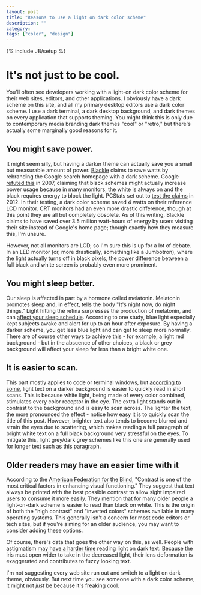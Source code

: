 ```yaml
---
layout: post
title: "Reasons to use a light on dark color scheme"
description: ""
category: 
tags: ["color", "design"]
---
```

{% include JB/setup %}

# It's not just to be cool.

You'll often see developers working with a light-on dark color scheme for their web sites, editors, and other applications. I obviously have a dark scheme on this site, and all my primary desktop editors use a dark color scheme. I use a dark terminal, a dark desktop background, and dark themes on every application that supports theming. You might think this is only due to contemporary media branding dark themes "cool" or "retro," but there's actually some marginally good reasons for it.

## You might save power.

It might seem silly, but having a darker theme can actually save you a small but measurable amount of power. [Blackle](http://www.blackle.com/) claims to save watts by rebranding the Google search homepage with a dark scheme. Google [refuted this](http://googleblog.blogspot.com/2007/08/is-black-new-green.html) in 2007, claiming that black schemes might actually increase power usage because in many monitors, the white is always on and the black requires energy to block the light. PCStats set out to [test the claims](http://www.pcstats.com/articleview.cfm?articleID=2649) in 2012. In their testing, a dark color scheme saved 4 watts on their reference LCD monitor. CRT monitors had an even more drastic difference, though at this point they are all but completely obsolete. As of this writing, Blackle claims to have saved over 3.5 million watt-hours of energy by users visiting their site instead of Google's home page; though exactly how they measure this, I'm unsure.

However, not all monitors are LCD, so I'm sure this is up for a lot of debate. In an LED monitor (or, more drastically, something like a Jumbotron), where the light actually turns off in black pixels, the power difference between a full black and white screen is probably even more prominent.

## You might sleep better.

Our sleep is affected in part by a hormone called melatonin. Melatonin promotes sleep and, in effect, tells the body "It's night now, do night things." Light hitting the retina surpresses the production of melatonin, and can [affect your sleep schedule](http://www.nytimes.com/2011/07/05/health/05light.html?_r=3&pagewanted=all&). According to one study, blue light especially kept subjects awake and alert for up to an hour after exposure. By having a darker scheme, you get less blue light and can get to sleep more normally. There are of course other ways to achieve this - for example, a light red background - but in the abscence of other choices, a black or grey background will affect your sleep far less than a bright white one.

## It is easier to scan.

This part mostly applies to code or terminal windows, but [according to some](http://uxmovement.com/content/when-to-use-white-text-on-a-dark-background/), light text on a darker background is easier to quickly read in short scans. This is because white light, being made of every color combined, stimulates every color receptor in the eye. The extra light stands out in contrast to the background and is easy to scan across. The lighter the text, the more pronounced the effect - notice how easy it is to quickly scan the title of this post. However, brighter text also tends to become blurred and strain the eyes due to scattering, which makes reading a full paragraph of bright white text on a full black background very stressful on the eyes. To mitigate this, light grey/dark grey schemes like this one are generally used for longer text such as this paragraph.

## Older readers may have an easier time with it

According to the [American Federation for the Blind](http://www.afb.org/section.aspx?TopicID=200&DocumentID=210), "Contrast is one of the most critical factors in enhancing visual functioning." They suggest that text always be printed with the best possible contrast to allow sight impaired users to consume it more easily. They mention that for many older people a light-on-dark scheme is easier to read than black on white. This is the origin of both the "high contrast" and "inverted colors" schemes available in many operating systems. This generally isn't a concern for most code editors or tech sites, but if you're aiming for an older audience, you may want to consider adding these options.

Of course, there's data that goes the other way on this, as well. People with astigmatism [may have a harder time](http://blog.tatham.oddie.com.au/2008/10/13/why-light-text-on-dark-background-is-a-bad-idea/) reading light on dark text. Because the iris must open wider to take in the decreased light, their lens deformation is exaggerated and contributes to fuzzy looking text.

I'm not suggesting every web site run out and switch to a light on dark theme, obviously. But next time you see someone with a dark color scheme, it might not _just_ be because it's freaking cool.